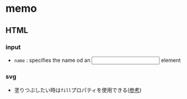 # memo
## HTML
### input
- `name` : specifies the name od an <input> element

### svg
- 塗りつぶしたい時は`fill`プロパティを使用できる([参考](https://css-tricks.com/almanac/properties/f/fill/))